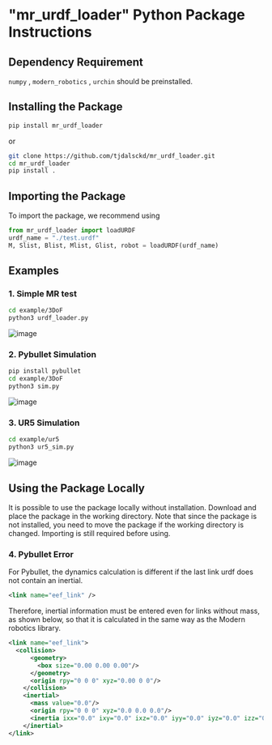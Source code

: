# "mr_urdf_loader" Python Package Instructions

## Dependency Requirement

`numpy` , `modern_robotics` , `urchin` should be preinstalled.

## Installing the Package

```bash
pip install mr_urdf_loader
```

or

```bash
git clone https://github.com/tjdalsckd/mr_urdf_loader.git
cd mr_urdf_loader
pip install .
```

## Importing the Package

To import the package, we recommend using

```python
from mr_urdf_loader import loadURDF
urdf_name = "./test.urdf"
M, Slist, Blist, Mlist, Glist, robot = loadURDF(urdf_name)
```

## Examples

### 1. Simple MR test

```bash
cd example/3DoF
python3 urdf_loader.py
```

![image](https://user-images.githubusercontent.com/53217819/202921164-f450da46-58bd-4335-a0b7-018957b851b0.png)

### 2. Pybullet Simulation

```bash
pip install pybullet
cd example/3DoF
python3 sim.py
```

![image](https://user-images.githubusercontent.com/53217819/202921126-a5c297fb-fd0f-4ef4-91fe-4e0b7821c516.png)

### 3. UR5 Simulation

```bash
cd example/ur5
python3 ur5_sim.py
```

![image](https://user-images.githubusercontent.com/53217819/202973442-54be472e-c43e-4569-981f-bc87bf00b678.png)

## Using the Package Locally

It is possible to use the package locally without installation. Download and
place the package in the working directory. Note that since the package is
not installed, you need to move the package if the working directory is
changed. Importing is still required before using.

### 4. Pybullet Error

For Pybullet, the dynamics calculation is different if the last link urdf does not contain an inertial.

```xml
<link name="eef_link" />
```

Therefore, inertial information must be entered even for links without mass, as shown below, so that it is calculated in the same way as the Modern robotics library.

```xml
<link name="eef_link">
  <collision>
      <geometry>
        <box size="0.00 0.00 0.00"/>
      </geometry>
      <origin rpy="0 0 0" xyz="0.00 0 0"/>
    </collision>
    <inertial>
      <mass value="0.0"/>
      <origin rpy="0 0 0" xyz="0.0 0.0 0.0"/>
      <inertia ixx="0.0" ixy="0.0" ixz="0.0" iyy="0.0" iyz="0.0" izz="0.0"/>
    </inertial>
</link>
```
